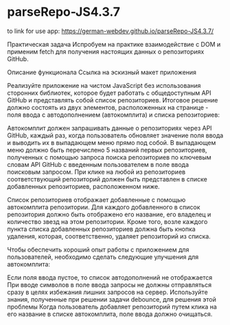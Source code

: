 # parseRepo-JS4.3.7
to link for use app: https://german-webdev.github.io/parseRepo-JS4.3.7/

Практическая задача
Испробуем на практике взаимодействие с DOM и применим fetch для получения настоящих данных о репозиториях GitHub.

Описание функционала
Ссылка на эскизный макет приложения

Реализуйте приложение на чистом JavaScript без использования сторонних библиотек, которое будет работать с общедоступным API GitHub и представлять собой список репозиториев.
Итоговое решение должно состоять из двух элементов, расположенных на странице - поля ввода с автодополнением (автокомплита) и списка репозиториев:

Автокомплит должен запрашивать данные о репозиториях через API GitHub, каждый раз, когда пользователь обновляет значение поля ввода и выводить их в выпадающем меню прямо под собой. В выпадающем меню должно быть перечислено 5 названий первых репозиториев, полученных с помощью запроса поиска репозиториев по ключевым словам API GitHub с введенным пользователем в поле ввода поисковым запросом. При клике на любой из репозиториев соответствующий репозиторий должен быть представлен в списке добавленных репозиториев, расположенном ниже.

Список репозиториев отображает добавленные с помощью автокомплита репозитории. Для каждого добавленного в список репозитория должно быть отображено его название, его владелец и количество звезд на этом репозитории. Кроме того, возле каждого пункта списка добавленных репозиториев должна быть кнопка удаления, которая, соответственно, удаляет репозиторий из списка.

Чтобы обеспечить хороший опыт работы с приложением для пользователей, необходимо сделать следующие улучшения для автокомплита:

Если поля ввода пустое, то список автодополнений не отображается
При вводе символов в поле ввода запросы не должны отправляться сразу в целях избежания лишних запросов на сервер. Используйте знания, полученные при решении задачи debounce, для решения этой проблемы
Когда пользователь добавляет репозиторий путем клика на его название в списке автокомплита, поле ввода должно очищаться.
